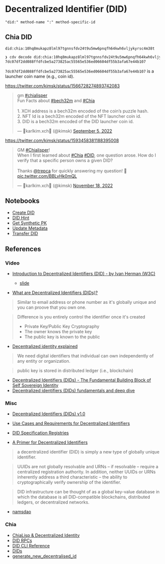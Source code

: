 # Decentralized Identifier (DID)

`"did:" method-name ":" method-specific-id`
## Chia DID
`did:chia:10hq8mukapz8lml97tgnnsfdv24t9u5mw6pnqfh64kwh6vljykyrsc4m38t`

```sh
❯ cdv decode did:chia:10hq8mukapz8lml97tgnnsfdv24t9u5mw6pnqfh64kwh6vljykyrsc4m38t
7dc07df2dd088ffdfcbe5a273825ac55565e536ed06604df55b3afa67e44b107
```
`7dc07df2dd088ffdfcbe5a273825ac55565e536ed06604df55b3afa67e44b107` is a launcher coin name (e.g., coin id).

https://twitter.com/kimsk/status/1566728274893742083
<blockquote class="twitter-tweet"><p lang="en" dir="ltr">gm <a href="https://twitter.com/hashtag/chialisper?src=hash&amp;ref_src=twsrc%5Etfw">#chialisper</a> <br>Fun Facts about <a href="https://twitter.com/hashtag/bech32m?src=hash&amp;ref_src=twsrc%5Etfw">#bech32m</a> and <a href="https://twitter.com/hashtag/Chia?src=hash&amp;ref_src=twsrc%5Etfw">#Chia</a><br><br>1. XCH address is a bech32m encoded of the coin’s puzzle hash.<br>2. NFT Id is a bech32m encoded of the NFT launcher coin id.<br>3. DID is a bech32m encoded of the DID launcher coin id.</p>&mdash; 🌱karlkim.xch🌱 (@kimsk) <a href="https://twitter.com/kimsk/status/1566728274893742083?ref_src=twsrc%5Etfw">September 5, 2022</a></blockquote> <script async src="https://platform.twitter.com/widgets.js" charset="utf-8"></script>

https://twitter.com/kimsk/status/1593458381188395008
<blockquote class="twitter-tweet"><p lang="en" dir="ltr">GM <a href="https://twitter.com/hashtag/Chialisper?src=hash&amp;ref_src=twsrc%5Etfw">#Chialisper</a>!<br>When I first learned about <a href="https://twitter.com/hashtag/Chia?src=hash&amp;ref_src=twsrc%5Etfw">#Chia</a> <a href="https://twitter.com/hashtag/DID?src=hash&amp;ref_src=twsrc%5Etfw">#DID</a>, one question arose. How do I verify that a specific person owns a given DID? <br><br>Thanks <a href="https://twitter.com/trepca?ref_src=twsrc%5Etfw">@trepca</a> for quickly answering my question! 💚 <a href="https://t.co/BBLvHk0mQL">pic.twitter.com/BBLvHk0mQL</a></p>&mdash; 🌱karlkim.xch🌱 (@kimsk) <a href="https://twitter.com/kimsk/status/1593458381188395008?ref_src=twsrc%5Etfw">November 18, 2022</a></blockquote> <script async src="https://platform.twitter.com/widgets.js" charset="utf-8"></script>

## Notebooks

- [Create DID](./create.ipynb)
- [DID Hint](./hints.ipynb)
- [Get Synthetic PK](./get-synthetic-pk.ipynb)
- [Update Metadata](./update-metadata.ipynb)
- [Transfer DID](./transfer.ipynb)

## References
### Video
- [Introduction to Decentralized Identifiers (DID) - by Ivan Herman (W3C)](https://www.youtube.com/watch?v=t8lMCmjPKq4)
    - [slide](https://iherman.github.io/did-talks/talks/2020-Fintech/#/)

- [What are Decentralized Identifiers (DIDs)?](https://www.youtube.com/watch?v=gWgAgpfLEIQ)
> Similar to email address or phone number as it's globally unique and you can proove that you own one.

> Difference is you entirely control the identifier once it's created
>    - Private Key/Public Key Cryptography
>    - The owner knows the private key
>    - The public key is known to the public

- [Decentralized identity explained](https://www.youtube.com/watch?v=Ew-_F-OtDFI)
> We need digital identifiers that individual can own independently of any entity or organization.

> public key is stored in distributed ledger (i.e., blockchain)

- [Decentralized Identifiers (DIDs) - The Fundamental Building Block of Self Sovereign Identity](youtube.com/watch?v=Jcfy9wd5bZI)
- [Decentralized identifiers (DIDs) fundamentals and deep dive](https://www.youtube.com/watch?v=SHuRRaOBMz4)

### Misc
- [Decentralized Identifiers (DIDs) v1.0](https://www.w3.org/TR/did-core/)
- [Use Cases and Requirements for Decentralized Identifiers](https://www.w3.org/TR/did-use-cases/)
- [DID Specification Registries](https://www.w3.org/TR/did-spec-registries/)

- [A Primer for Decentralized Identifiers](https://w3c-ccg.github.io/did-primer/)
> a decentralized identifier (DID) is simply a new type of globally unique identifier.

> UUIDs are not globally resolvable and URNs – if resolvable – require a centralized registration authority. In addition, neither UUIDs or URNs inherently address a third characteristic – the ability to cryptographically verify ownership of the identifier.

> DID infrastructure can be thought of as a global key-value database in which the database is all DID-compatible blockchains, distributed ledgers, or decentralized networks.

- [namsdao](https://www.namesdao.org/)

### Chia
- [ChiaLisp & Decentralized Identity](https://www.youtube.com/watch?v=zAG9KeMTZw8)
- [DID RPCs](https://docs.chia.net/docs/12rpcs/did_rpcs)
- [DID CLI Reference](https://docs.chia.net/docs/13cli/did_cli)
- [DIDs](https://chialisp.com/dids)
- [generate_new_decentralised_id](https://github.com/Chia-Network/chia-blockchain/blob/1d428867218a04bc0a510196297a1451f23aec3a/chia/wallet/did_wallet/did_wallet.py#L1220)